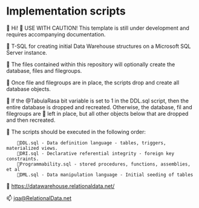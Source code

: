 # Implementation scripts

👋 Hi!
👀 USE WITH CAUTION! This template is still under development and requires accompanying documentation.

👀 T-SQL for creating initial Data Warehouse structures on a Microsoft SQL Server instance.

👀 The files contained within this repository will optionally create the database, files and filegroups. 

👀 Once file and filegroups are in place, the scripts drop and create all database objects.

👀 If the @TabulaRasa bit variable is set to 1 in the DDL.sql script, then the entire database is dropped and recreated. Otherwise, the database, fil and filegroups are 👀 left in place, but all other objects below that are dropped and then recreated.

👀 The scripts should be executed in the following order:
    
        👀DDL.sql - Data definition language - tables, triggers, materialized views.
        👀DRI.sql - Declarative referential integrity - foreign key constraints.
        👀Programmability.sql - stored procedures, functions, assemblies, et al
        👀DML.sql - Data manipulation language - Initial seeding of tables

💞️ https://datawarehouse.relationaldata.net/

📫 jqa@RelationalData.net

